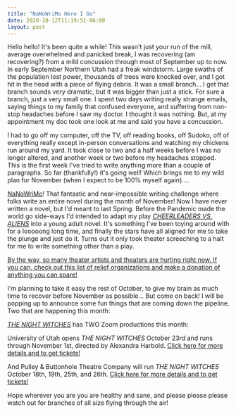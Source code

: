 ```yaml
---
title: "NaNoWriMo Here I Go"
date: 2020-10-12T11:19:51-06:00
layout: post
---
```


Hello hello! It's been quite a while! This wasn't just your run of the mill, average overwhelmed and panicked break, I was recovering (am recovering?) from a mild concussion through most of September up to now. In early September Northern Utah had a freak windstorm. Large swaths of the population lost power, thousands of trees were knocked over, and I got hit in the head with a piece of flying debris. It was a small branch... I get that branch sounds very dramatic, but it was bigger than just a stick. For sure a branch, just a very small one. I spent two days writing really strange emails, saying things to my family that confused everyone, and suffering from non-stop headaches before I saw my doctor. I thought it was nothing. But, at my appointment my doc took one look at me and said you have a concussion. 

I had to go off my computer, off the TV, off reading books, off Sudoko, off of everything really except in-person conversations and watching my chickens run around my yard. It took close to two and a half weeks before I was no longer altered, and another week or two before my headaches stopped. This is the first week I've tried to write anything more than a couple of paragraphs. So far (thankfully!) it's going well! Which brings me to my wild plan for November (when I expect to be 100% myself again)....

[NaNoWriMo](https://nanowrimo.org/)! That fantastic and near-impossible writing challenge where folks write an entire novel during the month of November! Now I have never written a novel, but I'd meant to last Spring. Before the Pandemic made the world go side-ways I'd intended to adapt my play [*CHEERLEADERS VS. ALIENS*](https://www.pioneerdrama.com/SearchDetail.asp?pc=CHEERLEADE&id=0) into a young adult novel. It's something I've been toying around with for a looooong long time, and finally the stars have all aligned for me to take the plunge and just do it. Turns out it only took theater screeching to a halt for me to write something other than a play.

[By the way, so many theater artists and theaters are hurting right now. If you can, check out this list of relief organizations and make a donation of anything you can spare!](https://www.backstage.com/magazine/article/coronavirus-covid19-actor-performing-arts-news-resources-70497/)

I'm planning to take it easy the rest of October, to give my brain as much time to recover before November as possible... But come on back! I will be popping up to announce some fun things that are coming down the pipeline. Two that are happening this month:

[*THE NIGHT WITCHES*](https://www.dramaticpublishing.com/browse/digital-scripts/the-night-witches-digital-script) has TWO Zoom productions this month:

University of Utah opens *THE NIGHT WITCHES* October 23rd and runs through November 1st, directed by Alexandra Harbold. [Click here for more details and to get tickets!](https://theatre.utah.edu/this-season/2020-2021-season/item/541-the-night-witches)

And Pulley & Buttonhole Theatre Company will run *THE NIGHT WITCHES* October 18th, 19th, 25th, and 26th. [Click here for more details and to get tickets!](https://www.pulleyandbuttonholetheatre.org/the-night-witches)

Hope wherever you are you are healthy and sane, and please please please watch out for branches of all size flying through the air!
